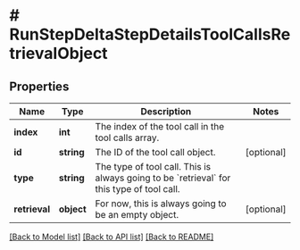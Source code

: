 # # RunStepDeltaStepDetailsToolCallsRetrievalObject

## Properties

Name | Type | Description | Notes
------------ | ------------- | ------------- | -------------
**index** | **int** | The index of the tool call in the tool calls array. |
**id** | **string** | The ID of the tool call object. | [optional]
**type** | **string** | The type of tool call. This is always going to be &#x60;retrieval&#x60; for this type of tool call. |
**retrieval** | **object** | For now, this is always going to be an empty object. | [optional]

[[Back to Model list]](../../README.md#models) [[Back to API list]](../../README.md#endpoints) [[Back to README]](../../README.md)
